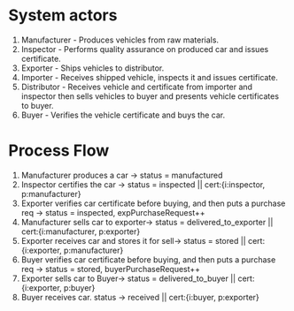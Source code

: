 # System actors

1. Manufacturer - Produces vehicles from raw materials.
2. Inspector - Performs quality assurance on produced car and issues certificate.
3. Exporter - Ships vehicles to distributor.
4. Importer - Receives shipped vehicle, inspects it and issues certificate.
5. Distributor - Receives vehicle and certificate from importer and inspector then sells vehicles to buyer and presents vehicle certificates to buyer.
6. Buyer - Verifies the vehicle certificate and buys the car.

# Process Flow

1. Manufacturer produces a car -> status = manufactured
2. Inspector certifies the car -> status = inspected || cert:{i:inspector, p:manufacturer}
3. Exporter verifies car certificate before buying, and then puts a purchase req -> status = inspected, expPurchaseRequest++
4. Manufacturer sells car to exporter-> status = delivered_to_exporter || cert:{i:manufacturer, p:exporter}
5. Exporter receives car and stores it for sell-> status = stored || cert:{i:exporter, p:manufacturer}
6. Buyer verifies car certificate before buying, and then puts a purchase req -> status = stored, buyerPurchaseRequest++
7. Exporter sells car to Buyer-> status = delivered_to_buyer || cert:{i:exporter, p:buyer}
8. Buyer receives car. status -> received || cert:{i:buyer, p:exporter}
